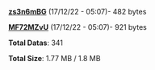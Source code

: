 [**zs3n6mBG**](/data/zs3n6mBG.txt) (17/12/22 - 05:07)- 482 bytes

[**MF72MZvU**](/data/MF72MZvU.txt) (17/12/22 - 05:07)- 921 bytes

**Total Datas**: 341

**Total Size**: 1.77 MB / 1.8 MB